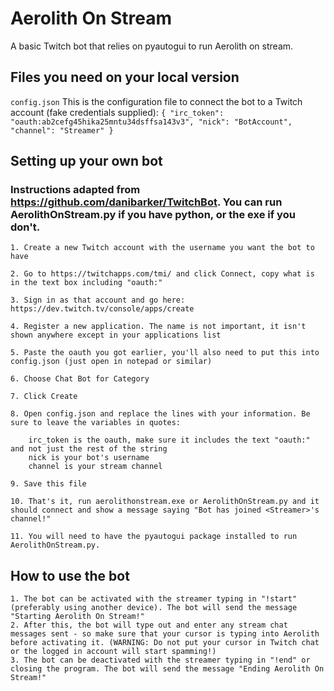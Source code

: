# Aerolith On Stream
A basic Twitch bot that relies on pyautogui to run Aerolith on stream.

## Files you need on your local version

  `config.json`
   This is the configuration file to connect the bot to a Twitch account (fake credentials supplied):
	```
	{
		"irc_token": "oauth:ab2cefg45hika25mntu34dsffsa143v3",
		"nick": "BotAccount",
		"channel": "Streamer"
	}
	```
      
    
## Setting up your own bot
### Instructions adapted from https://github.com/danibarker/TwitchBot. You can run AerolithOnStream.py if you have python, or the exe if you don't.

  	1. Create a new Twitch account with the username you want the bot to have

  	2. Go to https://twitchapps.com/tmi/ and click Connect, copy what is in the text box including "oauth:"

  	3. Sign in as that account and go here: https://dev.twitch.tv/console/apps/create

  	4. Register a new application. The name is not important, it isn't shown anywhere except in your applications list

  	5. Paste the oauth you got earlier, you'll also need to put this into config.json (just open in notepad or similar)

  	6. Choose Chat Bot for Category

  	7. Click Create

  	8. Open config.json and replace the lines with your information. Be sure to leave the variables in quotes:
	  	
		irc_token is the oauth, make sure it includes the text "oauth:" and not just the rest of the string
	  	nick is your bot's username
	  	channel is your stream channel

  	9. Save this file

  	10. That's it, run aerolithonstream.exe or AerolithOnStream.py and it should connect and show a message saying "Bot has joined <Streamer>'s channel!"
    
    11. You will need to have the pyautogui package installed to run AerolithOnStream.py.

## How to use the bot

	1. The bot can be activated with the streamer typing in "!start" (preferably using another device). The bot will send the message "Starting Aerolith On Stream!"
	2. After this, the bot will type out and enter any stream chat messages sent - so make sure that your cursor is typing into Aerolith before activating it. (WARNING: Do not put your cursor in Twitch chat or the logged in account will start spamming!)
	3. The bot can be deactivated with the streamer typing in "!end" or closing the program. The bot will send the message "Ending Aerolith On Stream!"